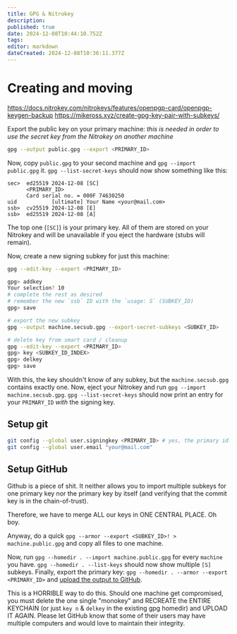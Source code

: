 ```yaml
---
title: GPG & Nitrokey
description: 
published: true
date: 2024-12-08T10:44:10.752Z
tags: 
editor: markdown
dateCreated: 2024-12-08T10:36:11.377Z
---
```


# Creating and moving
https://docs.nitrokey.com/nitrokeys/features/openpgp-card/openpgp-keygen-backup
https://mikeross.xyz/create-gpg-key-pair-with-subkeys/

Export the public key on your primary machine:
*this is needed in order to use the secret key from the Nitrokey on another machine*
```bash
gpg --output public.gpg --export <PRIMARY_ID>
```

Now, copy `public.gpg` to your second machine and `gpg --import public.gpg` it.
`gpg --list-secret-keys` should now show something like this:

```
sec>  ed25519 2024-12-08 [SC]
      <PRIMARY_ID>
      Card serial no. = 000F 74630250
uid           [ultimate] Your Name <your@mail.com>
ssb>  cv25519 2024-12-08 [E]
ssb>  ed25519 2024-12-08 [A]
```
The top one (`[SC]`) is your primary key. All of them are stored on your Nitrokey and will be unavailable if you eject the hardware (stubs will remain).

Now, create a new signing subkey for just this machine:

```bash
gpg --edit-key --expert <PRIMARY_ID>

gpg> addkey
Your selection? 10
# complete the rest as desired
# remember the new `ssb` ID with the `usage: S` (SUBKEY_ID)
gpg> save

# export the new subkey
gpg --output machine.secsub.gpg --export-secret-subkeys <SUBKEY_ID>

# delete key from smart card / cleanup
gpg --edit-key --expert <PRIMARY_ID>
gpg> key <SUBKEY_ID_INDEX>
gpg> delkey
gpg> save
```
With this, the key shouldn't know of any subkey, but the `machine.secsub.gpg` contains exactly one.
Now, eject your Nitrokey and run `gpg --import machine.secsub.gpg`.
`gpg --list-secret-keys` should now print an entry for your `PRIMARY_ID` *with* the signing key.

## Setup git
```bash
git config --global user.signingkey <PRIMARY_ID> # yes, the primary id. it'll automatically pick the right key.
git config --global user.email "your@mail.com"
```

## Setup GitHub
Github is a piece of shit. It neither allows you to import multiple subkeys for one primary key nor the primary key by itself (and verifying that the commit key is in the chain-of-trust).

Therefore, we have to merge ALL our keys in ONE CENTRAL PLACE. Oh boy.

Anyway, do a quick `gpg --armor --export <SUBKEY_ID>! > machine.public.gpg` and copy all files to one machine.

Now, run `gpg --homedir . --import machine.public.gpg` for every `machine` you have.
`gpg --homedir . --list-keys` should now show multiple `[S]` subkeys.
Finally, export the primary key: `gpg --homedir . --armor --export <PRIMARY_ID>` and [upload the output to GitHub](https://github.com/settings/keys).

This is a HORRIBLE way to do this. Should one machine get compromised, you must delete the one single "monokey" and RECREATE the ENTIRE KEYCHAIN (or just `key n` & `delkey` in the existing gpg homedir) and UPLOAD IT AGAIN. Please let GitHub know that some of their users may have multiple computers and would love to maintain their integrity.